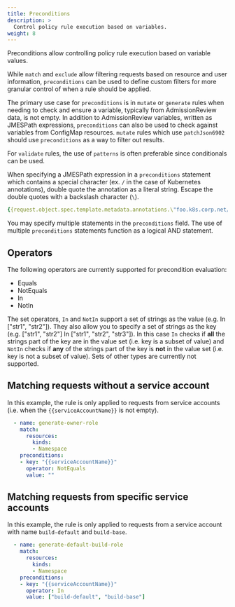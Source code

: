 ```yaml
---
title: Preconditions
description: >
  Control policy rule execution based on variables.
weight: 8
---
```


Preconditions allow controlling policy rule execution based on variable values.

While `match` and `exclude` allow filtering requests based on resource and user information, `preconditions` can be used to define custom filters for more granular control of when a rule should be applied.

The primary use case for `preconditions` is in `mutate` or `generate` rules when needing to check and ensure a variable, typically from AdmissionReview data, is not empty. In addition to AdmissionReview variables, written as JMESPath expressions, `preconditions` can also be used to check against variables from ConfigMap resources. `mutate` rules which use `patchJson6902` should use `preconditions` as a way to filter out results.

For `validate` rules, the use of `patterns` is often preferable since conditionals can be used.

When specifying a JMESPath expression in a `preconditions` statement which contains a special character (ex. `/` in the case of Kubernetes annotations), double quote the annotation as a literal string. Escape the double quotes with a backslash character (`\`).

```yaml
{{request.object.spec.template.metadata.annotations.\"foo.k8s.corp.net/bar\"}}
```

You may specify multiple statements in the `preconditions` field. The use of multiple `preconditions` statements function as a logical AND statement.


## Operators

The following operators are currently supported for precondition evaluation:

- Equals
- NotEquals
- In
- NotIn

The set operators, `In` and `NotIn` support a set of strings as the value (e.g. In ["str1", "str2"]). They also allow you to specify a set of strings as the key (e.g. ["str1", "str2"] In ["str1", "str2", "str3"]). In this case `In` checks if **all** the strings part of the key are in the value set (i.e. key is a subset of value) and `NotIn` checks if **any** of the strings part of the key is **not** in the value set (i.e. key is not a subset of value). Sets of other types are currently not supported.

## Matching requests without a service account

In this example, the rule is only applied to requests from service accounts (i.e. when the `{{serviceAccountName}}` is not empty).

```yaml
  - name: generate-owner-role
    match:
      resources:
        kinds:
        - Namespace
    preconditions:
    - key: "{{serviceAccountName}}"
      operator: NotEquals
      value: ""
```

## Matching requests from specific service accounts

In this example, the rule is only applied to requests from a service account with name `build-default` and `build-base`.

```yaml
  - name: generate-default-build-role
    match:
      resources:
        kinds:
        - Namespace
    preconditions:
    - key: "{{serviceAccountName}}"
      operator: In
      value: ["build-default", "build-base"]
```
